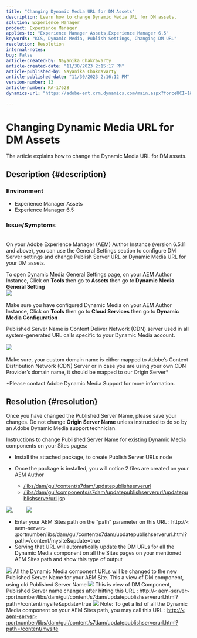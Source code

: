 ```yaml
---
title: "Changing Dynamic Media URL for DM Assets"
description: Learn how to change Dynamic Media URL for DM assets.
solution: Experience Manager
product: Experience Manager
applies-to: "Experience Manager Assets,Experience Manager 6.5"
keywords: "KCS, Dynamic Media, Publish Settings, Changing DM URL"
resolution: Resolution
internal-notes: 
bug: False
article-created-by: Nayanika Chakravarty
article-created-date: "11/30/2023 2:15:17 PM"
article-published-by: Nayanika Chakravarty
article-published-date: "11/30/2023 2:16:12 PM"
version-number: 13
article-number: KA-17628
dynamics-url: "https://adobe-ent.crm.dynamics.com/main.aspx?forceUCI=1&pagetype=entityrecord&etn=knowledgearticle&id=9f92d4e1-8a8f-ee11-8179-6045bd006b25"

---
```

# Changing Dynamic Media URL for DM Assets


The article explains how to change the Dynamic Media URL for DM assets.

## Description {#description}


### <b>Environment</b>

- Experience Manager Assets
- Experience Manager 6.5


### <b>Issue/Symptoms</b>
<br>On your Adobe Experience Manager (AEM) Author Instance (version 6.5.11 and above), you can use the General Settings section to configure DM Server settings and change Publish Server URL or Dynamic Media URL for your DM assets.

To open Dynamic Media General Settings page, on your AEM Author Instance, Click on <b>Tools </b>then go to<b> Assets </b>then go to<b> Dynamic Media General Setting</b>
 <br>![](assets/___a092d4e1-8a8f-ee11-8179-6045bd006b25___.png)<br> <br>Make sure you have configured Dynamic Media on your AEM Author Instance, Click on <b>Tools</b> then go to<b> Cloud Services</b> then go to <b>Dynamic Media Configuration</b>

Published Server Name is Content Deliver Network (CDN) server used in all system-generated URL calls specific to your Dynamic Media account.<br> <br>![](assets/___a292d4e1-8a8f-ee11-8179-6045bd006b25___.png)<br> <br>Make sure, your custom domain name is either mapped to Adobe’s Content Distribution Network (CDN) Server or in case you are using your own CDN Provider’s domain name, it should be mapped to our Origin Server\*

\*Please contact Adobe Dynamic Media Support for more information. 

## Resolution {#resolution}


Once you have changed the Published Server Name, please save your changes. Do not change <b>Origin Server Name</b> unless instructed to do so by an Adobe Dynamic Media support technician.

 Instructions to change Published Server Name for existing Dynamic Media components on your Sites pages:

- Install the attached package, to create Publish Server URLs node
- Once the package is installed, you will notice 2 files are created on your AEM Author

    - [/libs/dam/gui/content/s7dam/updatepublishserverurl](http://vgaur-wx-1:4502/crx/de/index.jsp#/crx.default/jcr%3aroot/libs/dam/gui/content/s7dam/updatepublishserverurl "View path in CRXDE Lite")
    - [/libs/dam/gui/components/s7dam/updatepublishserverurl/updatepublishserverurl.js](http://vgaur-wx-1:4502/crx/de/index.jsp#/crx.default/jcr%3aroot/libs/dam/gui/components/s7dam/updatepublishserverurl/updatepublishserverurl.jsp "View path in CRXDE Lite")p


![](assets/d326656d-3f49-ec11-8c62-000d3a5cbc3f.png).         ![](assets/20fc6673-3f49-ec11-8c62-000d3a5cbc3f.png)

- ​​​​​​​Enter your AEM Sites path on the “path” parameter on this URL : http://`<` aem-server`>` :portnumber/libs/dam/gui/content/s7dam/updatepublishserverurl.html?path=/content/mysite&update=true​​​​​​​
- Serving that URL will automatically update the DM URLs for all the Dynamic Media component on all the Sites pages on your mentioned AEM Sites path and show this type of output


![](assets/12ef597f-3f49-ec11-8c62-000d3a5cbc3f.png)
 All the Dynamic Media component URLs will be changed to the new Published Server Name for your AEM Site.
 This a view of DM component, using old Published Server Name
 ![](assets/59f64ca5-4049-ec11-8c62-000d3a5cbc3f.png)
 This is view of DM Component, Published Server name changes after hitting this URL : http://`<` aem-server`>` :portnumber/libs/dam/gui/content/s7dam/updatepublishserverurl.html?path=/content/mysite&update=true
 ![](assets/7a7449b1-4049-ec11-8c62-000d3a5cbc3f.png)
 Note: To get a list of all the Dynamic Media component on your AEM Sites path, you may call this URL : <u style="text-decoration:underline">http://`<` aem-server`>` :portnumber/libs/dam/gui/content/s7dam/updatepublishserverurl.html?path=/content/mysite</u>

 ​​​​​​​
